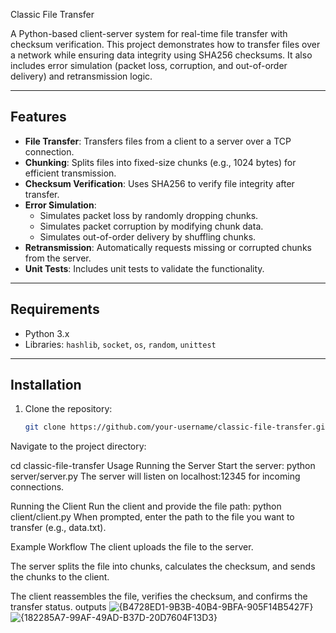 Classic File Transfer

A Python-based client-server system for real-time file transfer with checksum verification. This project demonstrates how to transfer files over a network while ensuring data integrity using SHA256 checksums. It also includes error simulation (packet loss, corruption, and out-of-order delivery) and retransmission logic.

---

## Features

- **File Transfer**: Transfers files from a client to a server over a TCP connection.
- **Chunking**: Splits files into fixed-size chunks (e.g., 1024 bytes) for efficient transmission.
- **Checksum Verification**: Uses SHA256 to verify file integrity after transfer.
- **Error Simulation**:
  - Simulates packet loss by randomly dropping chunks.
  - Simulates packet corruption by modifying chunk data.
  - Simulates out-of-order delivery by shuffling chunks.
- **Retransmission**: Automatically requests missing or corrupted chunks from the server.
- **Unit Tests**: Includes unit tests to validate the functionality.

---

## Requirements

- Python 3.x
- Libraries: `hashlib`, `socket`, `os`, `random`, `unittest`

---

## Installation

1. Clone the repository:
   ```bash
   git clone https://github.com/your-username/classic-file-transfer.git
Navigate to the project directory:


cd classic-file-transfer
Usage
Running the Server
Start the server:
python server/server.py
The server will listen on localhost:12345 for incoming connections.

Running the Client
Run the client and provide the file path:
python client/client.py
When prompted, enter the path to the file you want to transfer (e.g., data.txt).

Example Workflow
The client uploads the file to the server.

The server splits the file into chunks, calculates the checksum, and sends the chunks to the client.

The client reassembles the file, verifies the checksum, and confirms the transfer status.
outputs
![{B4728ED1-9B3B-40B4-9BFA-905F14B5427F}](https://github.com/user-attachments/assets/362dc843-6345-4ff5-b5bd-5764ea63e9b2)
![{182285A7-99AF-49AD-B37D-20D7604F13D3}](https://github.com/user-attachments/assets/470dd91b-cb1b-41bb-8add-7f7d87e046f3)



